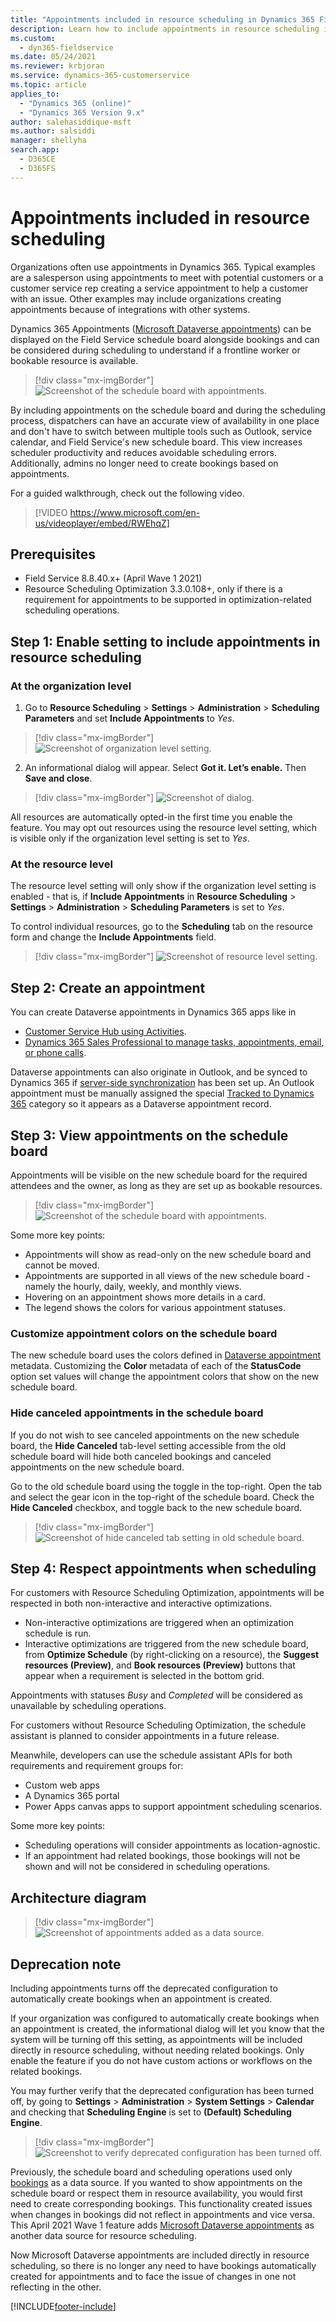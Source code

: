 ```yaml
---
title: "Appointments included in resource scheduling in Dynamics 365 Field Service | MicrosoftDocs"
description: Learn how to include appointments in resource scheduling in Dynamics 365 Field Service.
ms.custom: 
  - dyn365-fieldservice
ms.date: 05/24/2021
ms.reviewer: krbjoran
ms.service: dynamics-365-customerservice
ms.topic: article
applies_to: 
  - "Dynamics 365 (online)"
  - "Dynamics 365 Version 9.x"
author: salehasiddique-msft
ms.author: salsiddi
manager: shellyha
search.app: 
  - D365CE
  - D365FS
---
```


# Appointments included in resource scheduling

Organizations often use appointments in Dynamics 365. Typical examples are a salesperson using appointments to meet with potential customers or a customer service rep creating a service appointment to help a customer with an issue. Other examples may include organizations creating appointments because of integrations with other systems.

Dynamics 365 Appointments ([Microsoft Dataverse appointments](/dynamics365/customer-engagement/web-api/appointment)) can be displayed on the Field Service schedule board alongside bookings and can be considered during scheduling to understand if a frontline worker or bookable resource is available. 


> [!div class="mx-imgBorder"]
> ![Screenshot of the schedule board with appointments.](./media/Appointment05-ScheduleBoard.png)

By including appointments on the schedule board and during the scheduling process, dispatchers can have an accurate view of availability in one place and don't have to switch between multiple tools such as Outlook, service calendar, and Field Service's new schedule board. This view increases scheduler productivity and reduces avoidable scheduling errors. Additionally, admins no longer need to create bookings based on appointments. 

For a guided walkthrough, check out the following video.

> [!VIDEO https://www.microsoft.com/en-us/videoplayer/embed/RWEhqZ]

## Prerequisites

- Field Service 8.8.40.x+ (April Wave 1 2021)
- Resource Scheduling Optimization 3.3.0.108+, only if there is a requirement for appointments to be supported in optimization-related scheduling operations.

## Step 1: Enable setting to include appointments in resource scheduling 

### At the organization level 

1. Go to **Resource Scheduling** > **Settings** > **Administration** > **Scheduling Parameters** and set **Include Appointments** to *Yes*.

> [!div class="mx-imgBorder"]
> ![Screenshot of organization level setting.](./media/Appointment01-OrgLevelConfiguration.png)

2. An informational dialog will appear. Select **Got it. Let’s enable.** Then **Save and close**. 

> [!div class="mx-imgBorder"]
> ![Screenshot of dialog.](./media/Appointment02-Dialog.png)

All resources are automatically opted-in the first time you enable the feature. You may opt out resources using the resource level setting, which is visible only if the organization level setting is set to *Yes*.  

### At the resource level 

The resource level setting will only show if the organization level setting is enabled - that is, if **Include Appointments** in **Resource Scheduling** > **Settings** > **Administration** > **Scheduling Parameters** is set to *Yes*. 

To control individual resources, go to the **Scheduling** tab on the resource form and change the **Include Appointments** field. 

> [!div class="mx-imgBorder"]
> ![Screenshot of resource level setting.](./media/Appointment04-ResourceLevelConfiguration.png)


## Step 2: Create an appointment

You can create Dataverse appointments in Dynamics 365 apps like in
- [Customer Service Hub using Activities](/dynamics365/customer-service/customer-service-hub-user-guide-basics#understand-activities). 
- [Dynamics 365 Sales Professional to manage tasks, appointments, email, or phone calls](/dynamics365/sales-professional/manage-activities).

Dataverse appointments can also originate in Outlook, and be synced to Dynamics 365 if [server-side synchronization](/power-platform/admin/server-side-synchronization) has been set up. An Outlook appointment must be manually assigned the special [Tracked to Dynamics 365](/power-platform/admin/use-outlook-category-track-appointments-emails) category so it appears as a Dataverse appointment record.


## Step 3: View appointments on the schedule board

Appointments will be visible on the new schedule board for the required attendees and the owner, as long as they are set up as bookable resources. 

> [!div class="mx-imgBorder"]
> ![Screenshot of the schedule board with appointments.](./media/Appointment05-ScheduleBoard.png)


Some more key points:

- Appointments will show as read-only on the new schedule board and cannot be moved.
- Appointments are supported in all views of the new schedule board - namely the hourly, daily, weekly, and monthly views. 
- Hovering on an appointment shows more details in a card. 
- The legend shows the colors for various appointment statuses.

### Customize appointment colors on the schedule board

The new schedule board uses the colors defined in [Dataverse appointment](/dynamics365/customer-engagement/web-api/appointment) metadata. Customizing the **Color** metadata of each of the **StatusCode** option set values will change the appointment colors that show on the new schedule board.  

### Hide canceled appointments in the schedule board

If you do not wish to see canceled appointments on the new schedule board, the **Hide Canceled** tab-level setting accessible from the old schedule board will hide both canceled bookings and canceled appointments on the new schedule board. 

Go to the old schedule board using the toggle in the top-right. Open the tab and select the gear icon in the top-right of the schedule board. Check the **Hide Canceled** checkbox, and toggle back to the new schedule board. 

> [!div class="mx-imgBorder"]
> ![Screenshot of hide canceled tab setting in old schedule board.](./media/Appointment06-HideCanceledAppointment.png)

## Step 4: Respect appointments when scheduling 

For customers with Resource Scheduling Optimization, appointments will be respected in both non-interactive and interactive optimizations. 

- Non-interactive optimizations are triggered when an optimization schedule is run. 
- Interactive optimizations are triggered from the new schedule board, from **Optimize Schedule** (by right-clicking on a resource), the **Suggest resources (Preview)**, and **Book resources (Preview)** buttons that appear when a requirement is selected in the bottom grid. 

Appointments with statuses *Busy* and *Completed* will be considered as unavailable by scheduling operations. 

For customers without Resource Scheduling Optimization, the schedule assistant is planned to consider appointments in a future release. 

Meanwhile, developers can use the schedule assistant APIs for both requirements and requirement groups for:

- Custom web apps
- A Dynamics 365 portal 
- Power Apps canvas apps to support appointment scheduling scenarios. 

Some more key points:

- Scheduling operations will consider appointments as location-agnostic.
- If an appointment had related bookings, those bookings will not be shown and will not be considered in scheduling operations.

## Architecture diagram

> [!div class="mx-imgBorder"]
> ![Screenshot of appointments added as a data source.](./media/Appointment00-BlockDiagramResized.png)

## Deprecation note

Including appointments turns off the deprecated configuration to automatically create bookings when an appointment is created.

If your organization was configured to automatically create bookings when an appointment is created, the informational dialog will let you know that the system will be turning off this setting, as appointments will be included directly in resource scheduling, without needing related bookings. Only enable the feature if you do not have custom actions or workflows on the related bookings. 

You may further verify that the deprecated configuration has been turned off, by going to **Settings** > **Administration** > **System Settings** > **Calendar** and checking that **Scheduling Engine** is set to **(Default) Scheduling Engine**.

> [!div class="mx-imgBorder"]
> ![Screenshot to verify deprecated configuration has been turned off.](./media/Appointment03-DeprecatedFeatureIsOff.png)


 Previously, the schedule board and scheduling operations used only [bookings](https://docs.microsoft.com/dynamics365/customer-engagement/web-api/bookableresourcebooking) as a data source. If you wanted to show appointments on the schedule board or respect them in resource availability, you would first need to create corresponding bookings. This functionality created issues when changes in bookings did not reflect in appointments and vice versa. This April 2021 Wave 1 feature adds [Microsoft Dataverse appointments](/dynamics365/customer-engagement/web-api/appointment) as another data source for resource scheduling.

Now Microsoft Dataverse appointments are included directly in resource scheduling, so there is no longer any need to have bookings automatically created for appointments and to face the issue of changes in one not reflecting in the other. 

[!INCLUDE[footer-include](../includes/footer-banner.md)]
